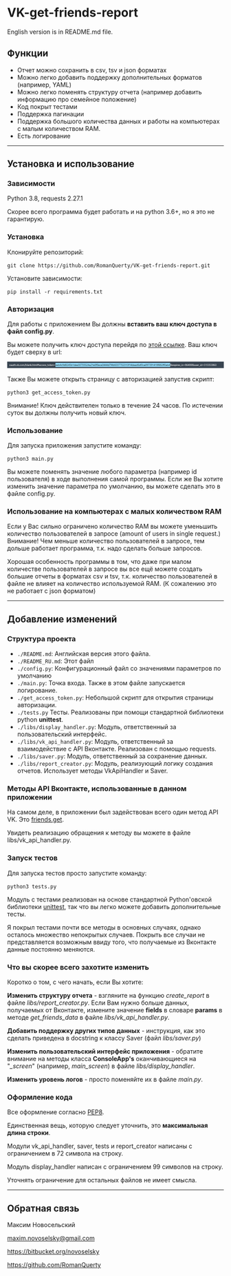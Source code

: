 # VK-get-friends-report

English version is in README.md file.

## Функции

* Отчет можно сохранить в csv, tsv и json форматах
* Можно легко добавить поддержку дополнительных форматов (например, YAML)
* Можно легко поменять структуру отчета (например добавить информацию про семейное положение)
* Код покрыт тестами
* Поддержка пагинации
* Поддержка большого количества данных и работы на компьютерах с малым количеством RAM.
* Есть логирование

---

## Установка и использование

### Зависимости

Python 3.8, requests 2.27.1

Скорее всего программа будет работать и на python 3.6+, но я это не гарантирую.

### Установка

Клонируйте репозиторий:

    git clone https://github.com/RomanQuerty/VK-get-friends-report.git

Установите зависимости:

    pip install -r requirements.txt


### Авторизация

Для работы с приложением Вы должны **вставить ваш ключ доступа в файл config.py**.

Вы можете получить ключ доступа перейдя по [этой ссылке](https://oauth.vk.com/authorize?client_id=8060115&display=page&redirect_uri=https://oauth.vk.com/blank.html&scope=friends&response_type=token&v=5.131).
Ваш ключ будет сверху в url:

![Token example](README_images/token_from_browser.png)

Также Вы можете открыть страницу с авторизацией запустив скрипт:

    python3 get_access_token.py

Внимание! Ключ действителен только в течение 24 часов. По истечении суток вы должны получить новый ключ.

### Использование

Для запуска приложения запустите команду:

    python3 main.py

Вы можете поменять значение любого параметра (например id пользователя) в ходе выполнения самой программы. Если же Вы
хотите изменить значение параметра по умолчанию, вы можете сделать это в файле config.py.

### Использование на компьютерах с малых количеством RAM

Если у Вас сильно ограничено количество RAM вы можете уменьшить количество пользователей в запросе (amount of users in
single request.) Внимание! Чем меньше количество пользователей в запросе, тем дольше работает программа, т.к. надо
сделать больше запросов.

Хорошая особенность программы в том, что даже при малом количестве пользователей в запросе вы все ещё можете
создать большие отчеты в форматах csv и tsv, т.к. количество пользователей в файле не влияет на количество используемой
RAM. (К сожалению это не работает с json форматом)

---

## Добавление изменений

### Структура проекта

* `./README.md`:                 Английская версия этого файла.
* `./README_RU.md`:              Этот файл 
* `./config.py`:                 Конфигурационный файл со значениями параметров по умолчанию
* `./main.py`:                   Точка входа. Также в этом файле запускается логирование.
* `./get_access_token.py`:       Небольшой скрипт для открытия страницы авторизации.
* `./tests.py`                   Тесты. Реализованы при помощи стандартной библиотеки python **unittest**.
* `./libs/display_handler.py`:   Модуль, ответственный за пользовательский интерфейс.
* `./libs/vk_api_handler.py`:    Модуль, ответственный за взаимодействие с API Вконтакте. Реализован c помощью requests.
* `./libs/saver.py`:             Модуль, ответственный за сохранение данных.
* `./libs/report_creator.py`:    Модуль, реализующий логику создания отчетов. Использует методы VkApiHandler и Saver.


### Методы API Вконтакте, использованные в данном приложении

На самом деле, в приложении был задействован всего один метод API VK. Это [friends.get](https://dev.vk.com/method/friends.get).

Увидеть реализацию обращения к методу вы можете в файле libs/vk_api_handler.py.

### Запуск тестов

Для запуска тестов просто запустите команду:

    python3 tests.py

Модуль с тестами реализован на основе стандартной Python'овской библиотеки [unittest]((https://docs.python.org/3/library/unittest.html)),
так что вы легко можете добавить дополнительные тесты.

Я покрыл тестами почти все методы в основных случаях, однако осталось множество непокрытых случаев. Покрыть все случаи
не представляется возможным ввиду того, что получаемые из Вконтакте данные постоянно меняются.

### Что вы скорее всего захотите изменить

Коротко о том, с чего начать, если Вы хотите:

**Изменить структуру отчета** - взгляните на функцию *create_report* в файле *libs/report_creator.py*. Если Вам нужно
больше данных, получаемых от Вконтакте, измените значение **fields** в словаре **params** в методе *get_friends_data* в
файле *libs/vk_api_handler.py*.

**Добавить поддержку других типов данных** - инструкция, как это сделать приведена в docstring к классу Saver (файл *libs/saver.py*)

**Изменить пользовательский интерфейс приложения** - обратите внимание на методы класса **ConsoleApp's** оканчивающиеся 
на "*_screen*" (например, *main_screen*) в файле *libs/display_handler*.

**Изменить уровень логов** - просто поменяйте их в файле *main.py*.

### Оформление кода

Все оформление согласно [PEP8](https://www.python.org/dev/peps/pep-0008/).

Единственная вещь, которую следует уточнить, это **максимальная длина строки**.

Модули vk_api_handler, saver, tests и report_creator написаны с ограничением в 72 символа на строку.

Модуль display_handler написан с ограничением 99 символов на строку.

Уточнять ограничение для остальных файлов не имеет смысла.

---

## Обратная связь
Максим Новосельский

maxim.novoselsky@gmail.com

https://bitbucket.org/novoselsky

https://github.com/RomanQuerty